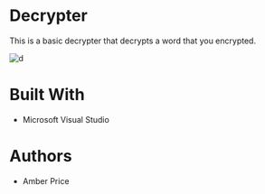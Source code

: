 # Decrypter
This is a basic decrypter that decrypts a word that you encrypted.

![d](https://i.ibb.co/HpWd3Gr/decrypter.png)

# Built With
* Microsoft Visual Studio
# Authors
* Amber Price

